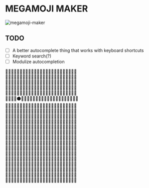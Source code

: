 # MEGAMOJI MAKER

![megamoji-maker](https://f.cloud.github.com/assets/1153134/1647961/f8fb6ea0-595e-11e3-8082-05973ab2c5c8.gif)

## TODO

-[ ] A better autocomplete thing that works with keyboard shortcuts
-[ ] Keyword search(?)
-[ ] Modulize autocompletion

:leaves::leaves::leaves::leaves::leaves::leaves::leaves::leaves::leaves::leaves::leaves::leaves::leaves::leaves::leaves::leaves::leaves::leaves::leaves::leaves::leaves::leaves::leaves::leaves::leaves:<br />
:leaves::leaves::leaves::leaves::leaves::leaves::leaves::leaves::sheep::sheep::leaves::leaves::leaves::leaves::leaves::leaves::leaves::leaves::leaves::leaves::leaves::leaves::leaves::leaves::leaves:<br />
:leaves::leaves::leaves::leaves::leaves::leaves::leaves::sheep::sheep::sheep::sheep::leaves::leaves::leaves::leaves::leaves::leaves::leaves::leaves::leaves::leaves::leaves::leaves::leaves::leaves:<br />
:leaves::leaves::leaves::thought_balloon::thought_balloon::thought_balloon::thought_balloon::sheep::sheep::sheep::sheep::sheep::sheep::leaves::leaves::leaves::leaves::leaves::leaves::leaves::leaves::leaves::leaves::leaves::leaves:<br />
:leaves::leaves::thought_balloon::thought_balloon::thought_balloon::thought_balloon::thought_balloon::thought_balloon::thought_balloon::thought_balloon::sheep::sheep::sheep::leaves::leaves::leaves::leaves::leaves::leaves::leaves::leaves::leaves::leaves::leaves::leaves:<br />
:leaves::leaves::thought_balloon::thought_balloon::black_circle::thought_balloon::thought_balloon::thought_balloon::thought_balloon::thought_balloon::sheep::sheep::sheep::leaves::leaves::thought_balloon::thought_balloon::thought_balloon::thought_balloon::thought_balloon::thought_balloon::leaves::leaves::leaves::leaves:<br />
:leaves::thought_balloon::thought_balloon::thought_balloon::thought_balloon::thought_balloon::thought_balloon::thought_balloon::thought_balloon::thought_balloon::sheep::sheep::sheep::thought_balloon::thought_balloon::thought_balloon::thought_balloon::thought_balloon::thought_balloon::thought_balloon::thought_balloon::thought_balloon::leaves::leaves::leaves:<br />
:leaves::thought_balloon::thought_balloon::thought_balloon::thought_balloon::thought_balloon::sheep::thought_balloon::thought_balloon::sheep::sheep::sheep::thought_balloon::thought_balloon::thought_balloon::thought_balloon::thought_balloon::thought_balloon::thought_balloon::thought_balloon::thought_balloon::thought_balloon::thought_balloon::thought_balloon::leaves:<br />
:leaves::leaves::thought_balloon::thought_balloon::thought_balloon::thought_balloon::thought_balloon::sheep::sheep::sheep::sheep::thought_balloon::thought_balloon::thought_balloon::thought_balloon::thought_balloon::thought_balloon::thought_balloon::thought_balloon::thought_balloon::thought_balloon::thought_balloon::thought_balloon::thought_balloon::leaves:<br />
:leaves::leaves::leaves::leaves::thought_balloon::thought_balloon::thought_balloon::thought_balloon::sheep::sheep::thought_balloon::thought_balloon::thought_balloon::thought_balloon::thought_balloon::thought_balloon::thought_balloon::thought_balloon::thought_balloon::thought_balloon::thought_balloon::thought_balloon::thought_balloon::leaves::leaves:<br />
:leaves::leaves::leaves::leaves::thought_balloon::thought_balloon::thought_balloon::thought_balloon::thought_balloon::thought_balloon::thought_balloon::thought_balloon::thought_balloon::thought_balloon::thought_balloon::thought_balloon::thought_balloon::thought_balloon::thought_balloon::thought_balloon::thought_balloon::thought_balloon::thought_balloon::leaves::leaves:<br />
:leaves::leaves::leaves::leaves::thought_balloon::thought_balloon::thought_balloon::thought_balloon::thought_balloon::thought_balloon::thought_balloon::thought_balloon::thought_balloon::thought_balloon::thought_balloon::thought_balloon::thought_balloon::thought_balloon::thought_balloon::thought_balloon::thought_balloon::thought_balloon::thought_balloon::thought_balloon::leaves:<br />
:leaves::leaves::leaves::leaves::leaves::thought_balloon::thought_balloon::thought_balloon::thought_balloon::thought_balloon::thought_balloon::thought_balloon::thought_balloon::thought_balloon::thought_balloon::thought_balloon::thought_balloon::thought_balloon::thought_balloon::thought_balloon::thought_balloon::thought_balloon::thought_balloon::leaves::leaves:<br />
:leaves::leaves::leaves::leaves::leaves::leaves::thought_balloon::thought_balloon::thought_balloon::thought_balloon::thought_balloon::thought_balloon::thought_balloon::thought_balloon::thought_balloon::thought_balloon::thought_balloon::thought_balloon::thought_balloon::thought_balloon::thought_balloon::thought_balloon::thought_balloon::leaves::leaves:<br />
:leaves::leaves::leaves::leaves::leaves::leaves::thought_balloon::thought_balloon::thought_balloon::thought_balloon::thought_balloon::thought_balloon::thought_balloon::thought_balloon::thought_balloon::thought_balloon::thought_balloon::thought_balloon::thought_balloon::thought_balloon::thought_balloon::thought_balloon::thought_balloon::leaves::leaves:<br />
:leaves::leaves::leaves::leaves::leaves::leaves::leaves::thought_balloon::thought_balloon::thought_balloon::thought_balloon::thought_balloon::leaves::leaves::leaves::leaves::leaves::leaves::leaves::thought_balloon::thought_balloon::thought_balloon::thought_balloon::leaves::leaves:<br />
:leaves::leaves::leaves::leaves::leaves::leaves::leaves::leaves::thought_balloon::thought_balloon::thought_balloon::thought_balloon::leaves::leaves::leaves::leaves::leaves::leaves::leaves::leaves::thought_balloon::thought_balloon::leaves::leaves::leaves:<br />
:leaves::leaves::leaves::leaves::leaves::leaves::leaves::leaves::leaves::thought_balloon::thought_balloon::leaves::leaves::leaves::leaves::leaves::leaves::leaves::leaves::leaves::thought_balloon::thought_balloon::leaves::leaves::leaves:<br />
:leaves::leaves::leaves::leaves::leaves::leaves::leaves::leaves::leaves::thought_balloon::thought_balloon::leaves::leaves::leaves::leaves::leaves::leaves::leaves::leaves::leaves::thought_balloon::thought_balloon::leaves::leaves::leaves:<br />
:leaves::leaves::leaves::leaves::leaves::leaves::leaves::leaves::leaves::thought_balloon::leaves::leaves::leaves::leaves::leaves::leaves::leaves::leaves::leaves::leaves::leaves::thought_balloon::leaves::leaves::leaves:<br />
:leaves::leaves::leaves::leaves::leaves::leaves::leaves::leaves::leaves::leaves::leaves::leaves::leaves::leaves::leaves::leaves::leaves::leaves::leaves::leaves::leaves::leaves::leaves::leaves::leaves:
